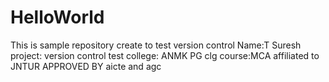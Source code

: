 # HelloWorld
This is sample repository create to test version control
Name:T Suresh
project: version control test
college: ANMK PG clg
course:MCA
affiliated to JNTUR APPROVED BY aicte and agc
